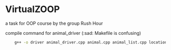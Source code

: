 # VirtualZOOP
a task for OOP course by the group Rush Hour

compile command for animal_driver (:sad: Makefile is confusing)
```bash
	g++ -o driver animal_driver.cpp animal.cpp animal_list.cpp location.cpp
```


